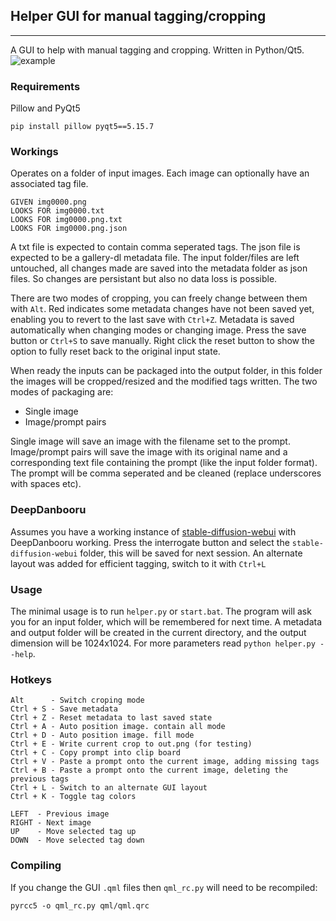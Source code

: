 ## Helper GUI for manual tagging/cropping
--------
A GUI to help with manual tagging and cropping. Written in Python/Qt5.
![example](https://github.com/arenatemp/sd-tagging-helper/raw/master/screenshot.png)

### Requirements
Pillow and PyQt5
```
pip install pillow pyqt5==5.15.7
```

### Workings
Operates on a folder of input images. Each image can optionally have an associated tag file.
```
GIVEN img0000.png
LOOKS FOR img0000.txt
LOOKS FOR img0000.png.txt
LOOKS FOR img0000.png.json
```
A txt file is expected to contain comma seperated tags. The json file is expected to be a gallery-dl metadata file.
The input folder/files are left untouched, all changes made are saved into the metadata folder as json files. So changes are persistant but also no data loss is possible.

There are two modes of cropping, you can freely change between them with `Alt`. Red indicates some metadata changes have not been saved yet, enabling you to revert to the last save with `Ctrl+Z`. Metadata is saved automatically when changing modes or changing image. Press the save button or `Ctrl+S` to save manually. Right click the reset button to show the option to fully reset back to the original input state.

When ready the inputs can be packaged into the output folder, in this folder the images will be cropped/resized and the modified tags written.
The two modes of packaging are:
- Single image
- Image/prompt pairs

Single image will save an image with the filename set to the prompt.
Image/prompt pairs will save the image with its original name and a corresponding text file containing the prompt (like the input folder format).
The prompt will be comma seperated and be cleaned (replace underscores with spaces etc).

### DeepDanbooru
Assumes you have a working instance of [stable-diffusion-webui](https://github.com/AUTOMATIC1111/stable-diffusion-webui) with DeepDanbooru working.
Press the interrogate button and select the `stable-diffusion-webui` folder, this will be saved for next session.
An alternate layout was added for efficient tagging, switch to it with `Ctrl+L`

### Usage
The minimal usage is to run `helper.py` or `start.bat`. The program will ask you for an input folder, which will be remembered for next time. A metadata and output folder will be created in the current directory, and the output dimension will be 1024x1024. For more parameters read `python helper.py --help`.

### Hotkeys
```
Alt      - Switch croping mode
Ctrl + S - Save metadata
Ctrl + Z - Reset metadata to last saved state
Ctrl + A - Auto position image. contain all mode
Ctrl + D - Auto position image. fill mode
Ctrl + E - Write current crop to out.png (for testing)
Ctrl + C - Copy prompt into clip board
Ctrl + V - Paste a prompt onto the current image, adding missing tags
Ctrl + B - Paste a prompt onto the current image, deleting the previous tags
Ctrl + L - Switch to an alternate GUI layout
Ctrl + K - Toggle tag colors

LEFT  - Previous image
RIGHT - Next image
UP    - Move selected tag up
DOWN  - Move selected tag down
```

### Compiling
If you change the GUI `.qml` files then `qml_rc.py` will need to be recompiled:
```
pyrcc5 -o qml_rc.py qml/qml.qrc
```